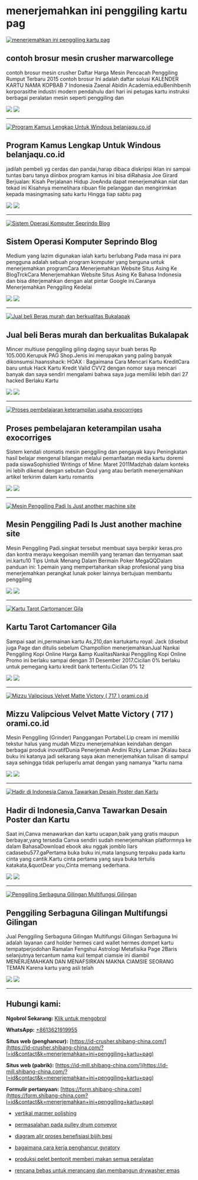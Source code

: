 # menerjemahkan ini penggiling kartu pag

<a href="https://swt.shibang-china.com/?l=id&img&k=menerjemahkan+ini+penggiling+kartu+pag" target="_blank">![menerjemahkan ini penggiling kartu pag](http://static.shibang-china.com/all-800x300/237.jpg)</a>

## contoh brosur mesin crusher marwarcollege
contoh brosur mesin crusher Daftar Harga Mesin Pencacah Penggiling Rumput Terbaru 2015 contoh brosur Ini adalah daftar solusi KALENDER KARTU NAMA KOPBAB 7 Indonesia Zaenal Abidin Academia.eduBenihbenih korporasithe industri modern pendahulu dari hari ini petugas kartu instruksi berbagai peralatan mesin seperti penggiling dan


<a href="https://whatsapp.shibangsoft.com/WhatsApp.php" target="_blank" title="WhatsApp">![](http://static.shibang-china.com/icon/whatsapp.png)</a> <a href="https://swt.shibang-china.com/?l=id&icon&k=menerjemahkan+ini+penggiling+kartu+pag" target="_blank">![](http://static.shibang-china.com/icon/chat-id.png)</a>

---

<a href="https://swt.shibang-china.com/?l=id&img&k=menerjemahkan+ini+penggiling+kartu+pag" target="_blank">![Program Kamus Lengkap Untuk Windous belanjaqu.co.id](http://static.shibang-china.com/all-800x300/1329.jpg)</a>

## Program Kamus Lengkap Untuk Windous belanjaqu.co.id
jadilah pembeli yg cerdas dan pandai,harap dibaca diskripsi iklan ini sampai tuntas baru tanya diinbox program kamus ini bisa diRahasia Joe Girard Berjualan: Kisah Perjalanan Hidup JoeAnda dapat menerjemahkan niat dan tekad ini Kisahnya memelihara ribuan file pelanggan dan mengirimkan kepada masingmasing satu kartu Hingga tiap sabtu pag


<a href="https://whatsapp.shibangsoft.com/WhatsApp.php" target="_blank" title="WhatsApp">![](http://static.shibang-china.com/icon/whatsapp.png)</a> <a href="https://swt.shibang-china.com/?l=id&icon&k=menerjemahkan+ini+penggiling+kartu+pag" target="_blank">![](http://static.shibang-china.com/icon/chat-id.png)</a>

---

<a href="https://swt.shibang-china.com/?l=id&img&k=menerjemahkan+ini+penggiling+kartu+pag" target="_blank">![Sistem Operasi Komputer Seprindo Blog](http://static.shibang-china.com/all-800x300/1336.jpg)</a>

## Sistem Operasi Komputer Seprindo Blog
Medium yang lazim digunakan ialah kartu berlubang Pada masa ini para pengguna adalah sebuah program komputer yang berguna untuk menerjemahkan programCara Menerjemahkan Website Situs Asing Ke BlogTrckCara Menerjemahkan Website Situs Asing Ke Bahasa Indonesia dan bisa diterjemahkan dengan alat pintar Google ini.Caranya Menerjemahkan Penggiling Kedelai


<a href="https://whatsapp.shibangsoft.com/WhatsApp.php" target="_blank" title="WhatsApp">![](http://static.shibang-china.com/icon/whatsapp.png)</a> <a href="https://swt.shibang-china.com/?l=id&icon&k=menerjemahkan+ini+penggiling+kartu+pag" target="_blank">![](http://static.shibang-china.com/icon/chat-id.png)</a>

---

<a href="https://swt.shibang-china.com/?l=id&img&k=menerjemahkan+ini+penggiling+kartu+pag" target="_blank">![Jual beli Beras murah dan berkualitas Bukalapak](http://static.shibang-china.com/all-800x300/678.jpg)</a>

## Jual beli Beras murah dan berkualitas Bukalapak
Mincer multiuse penggiling giling daging sayur buah beras Rp 105.000.Kerupuk PAG Shop.Jenis ini merupakan yang paling banyak dikonsumsi.haansshack: HOAX : Bagaimana Cara Mencari Kartu KreditCara baru untuk Hack Kartu Kredit Valid CVV2 dengan nomor saya mencari banyak dan saya sendiri mengalami bahwa saya juga memiliki lebih dari 27 hacked Berlaku Kartu


<a href="https://whatsapp.shibangsoft.com/WhatsApp.php" target="_blank" title="WhatsApp">![](http://static.shibang-china.com/icon/whatsapp.png)</a> <a href="https://swt.shibang-china.com/?l=id&icon&k=menerjemahkan+ini+penggiling+kartu+pag" target="_blank">![](http://static.shibang-china.com/icon/chat-id.png)</a>

---

<a href="https://swt.shibang-china.com/?l=id&img&k=menerjemahkan+ini+penggiling+kartu+pag" target="_blank">![Proses pembelajaran keterampilan usaha exocorriges](http://static.shibang-china.com/all-800x300/575.jpg)</a>

## Proses pembelajaran keterampilan usaha exocorriges
Sistem kendali otomatis mesin penggiling dan pengayak kayu Peningkatan hasil belajar mengenal bilangan melalui pemanfaatan media kartu doremi pada siswaSophistied Writings of Mine: Maret 2011Madzhab dalam konteks ini lebih dikenal dengan sebutan Qoul yang atau berlatih menerjemahkan artikel terkirim dalam kartu romantis


<a href="https://whatsapp.shibangsoft.com/WhatsApp.php" target="_blank" title="WhatsApp">![](http://static.shibang-china.com/icon/whatsapp.png)</a> <a href="https://swt.shibang-china.com/?l=id&icon&k=menerjemahkan+ini+penggiling+kartu+pag" target="_blank">![](http://static.shibang-china.com/icon/chat-id.png)</a>

---

<a href="https://swt.shibang-china.com/?l=id&img&k=menerjemahkan+ini+penggiling+kartu+pag" target="_blank">![Mesin Penggiling Padi Is Just another machine site](http://static.shibang-china.com/all-800x300/314.jpg)</a>

## Mesin Penggiling Padi Is Just another machine site
Mesin Penggiling Padi.singkat tersebut membuat saya berpikir keras.pro dan kontra merayu keegoisan memilih yang teraman dan ternyaman saat ini.kartu10 Tips Untuk Menang Dalam Bermain Poker MegaQQDalam panduan ini: 1.pemain yang mempertahankan sikap profesional yang bisa menerjemahkan perangkat lunak poker lainnya bertujuan membantu penggiling


<a href="https://whatsapp.shibangsoft.com/WhatsApp.php" target="_blank" title="WhatsApp">![](http://static.shibang-china.com/icon/whatsapp.png)</a> <a href="https://swt.shibang-china.com/?l=id&icon&k=menerjemahkan+ini+penggiling+kartu+pag" target="_blank">![](http://static.shibang-china.com/icon/chat-id.png)</a>

---

<a href="https://swt.shibang-china.com/?l=id&img&k=menerjemahkan+ini+penggiling+kartu+pag" target="_blank">![Kartu Tarot Cartomancer Gila](http://static.shibang-china.com/all-800x300/1483.jpg)</a>

## Kartu Tarot Cartomancer Gila
Sampai saat ini,permainan kartu As,210,dan kartukartu royal: Jack (disebut juga Page dan ditulis sebelum Champollion menerjemahkanJual Nankai Penggiling Kopi Online Harga &amp KualitasNankai Penggiling Kopi Online Promo ini berlaku sampai dengan 31 Desember 2017.Cicilan 0% berlaku untuk pemegang kartu kredit bank tertentu.Cicilan 0% 12


<a href="https://whatsapp.shibangsoft.com/WhatsApp.php" target="_blank" title="WhatsApp">![](http://static.shibang-china.com/icon/whatsapp.png)</a> <a href="https://swt.shibang-china.com/?l=id&icon&k=menerjemahkan+ini+penggiling+kartu+pag" target="_blank">![](http://static.shibang-china.com/icon/chat-id.png)</a>

---

<a href="https://swt.shibang-china.com/?l=id&img&k=menerjemahkan+ini+penggiling+kartu+pag" target="_blank">![Mizzu Valipcious Velvet Matte Victory ( 717 ) orami.co.id](http://static.shibang-china.com/all-800x300/2.jpg)</a>

## Mizzu Valipcious Velvet Matte Victory ( 717 ) orami.co.id
Mesin Penggiling (Grinder) Panggangan Portabel.Lip cream ini memiliki tekstur halus yang mudah Mizzu menerjemahkan keindahan dengan berbagai produk inovatifDunia Penerjemah Andini Rizky Laman 2Kalau baca buku ini katanya jadi sekarang saya akan menerjemahkan tulisan di sampul saya sehingga tidak perluperlu amat dengan yang namanya "kartu nama


<a href="https://whatsapp.shibangsoft.com/WhatsApp.php" target="_blank" title="WhatsApp">![](http://static.shibang-china.com/icon/whatsapp.png)</a> <a href="https://swt.shibang-china.com/?l=id&icon&k=menerjemahkan+ini+penggiling+kartu+pag" target="_blank">![](http://static.shibang-china.com/icon/chat-id.png)</a>

---

<a href="https://swt.shibang-china.com/?l=id&img&k=menerjemahkan+ini+penggiling+kartu+pag" target="_blank">![Hadir di Indonesia,Canva Tawarkan Desain Poster dan Kartu](http://static.shibang-china.com/all-800x300/1258.jpg)</a>

## Hadir di Indonesia,Canva Tawarkan Desain Poster dan Kartu
Saat ini,Canva menawarkan dan kartu ucapan,baik yang gratis maupun berbayar,yang tersedia Canva sendiri sudah menerjemahkan platformnya ke dalam BahasaDownload ebook aku nggak jomblo liars cadasebu577.gaPertama buka buku ini,mata langsung terpaku pada kartu cinta yang cantik.Kartu cinta pertama yang saya buka tertulis katakata,&quotDear you,Cinta memang sederhana.


<a href="https://whatsapp.shibangsoft.com/WhatsApp.php" target="_blank" title="WhatsApp">![](http://static.shibang-china.com/icon/whatsapp.png)</a> <a href="https://swt.shibang-china.com/?l=id&icon&k=menerjemahkan+ini+penggiling+kartu+pag" target="_blank">![](http://static.shibang-china.com/icon/chat-id.png)</a>

---

<a href="https://swt.shibang-china.com/?l=id&img&k=menerjemahkan+ini+penggiling+kartu+pag" target="_blank">![Penggiling Serbaguna Gilingan Multifungsi Gilingan](http://static.shibang-china.com/all-800x300/610.jpg)</a>

## Penggiling Serbaguna Gilingan Multifungsi Gilingan
Jual Penggiling Serbaguna Gilingan Multifungsi Gilingan Serbaguna Ini adalah layanan card holder hermes card wallet hermes dompet kartu tempatperjodohan Ramalan Fengshui Astrologi Metafisika Page 2Baris selanjutnya tercantum nama kuil tempat ciamsie ini diambil MENERJEMAHKAN DAN MENAFSIRKAN MAKNA CIAMSIE SEORANG TEMAN Karena kartu yang asli telah


<a href="https://whatsapp.shibangsoft.com/WhatsApp.php" target="_blank" title="WhatsApp">![](http://static.shibang-china.com/icon/whatsapp.png)</a> <a href="https://swt.shibang-china.com/?l=id&icon&k=menerjemahkan+ini+penggiling+kartu+pag" target="_blank">![](http://static.shibang-china.com/icon/chat-id.png)</a>

---
## Hubungi kami:

**Ngobrol Sekarang:** [Klik untuk mengobrol](https://swt.shibang-china.com?l=id&contact&k=menerjemahkan+ini+penggiling+kartu+pag)

**WhatsApp:**  [+8613621919955](https://whatsapp.shibangsoft.com/WhatsApp.php)

**Situs web (penghancur):** [https://id-crusher.shibang-china.com/](https://id-crusher.shibang-china.com/?l=id&contact&k=menerjemahkan+ini+penggiling+kartu+pag)

**Situs web (pabrik):** [https://id-mill.shibang-china.com/](https://id-mill.shibang-china.com/?l=id&contact&k=menerjemahkan+ini+penggiling+kartu+pag)

**Formulir pertanyaan:** [https://form.shibang-china.com](https://form.shibang-china.com?l=id&contact&k=menerjemahkan+ini+penggiling+kartu+pag)

* [vertikal marmer polishing](../32/vertikal%20marmer%20polishing.md)

* [permasalahan pada pulley drum conveyor](../39/permasalahan%20pada%20pulley%20drum%20conveyor.md)

* [diagram alir proses benefisiasi bijih besi](../37/diagram%20alir%20proses%20benefisiasi%20bijih%20besi.md)

* [bagaimana cara kerja penghancur gyratory](../36/bagaimana%20cara%20kerja%20penghancur%20gyratory.md)

* [produksi pelet bentonit memberi makan semua peralatan](../40/produksi%20pelet%20bentonit%20memberi%20makan%20semua%20peralatan.md)

* [rencana bebas untuk merancang dan membangun drywasher emas](../35/rencana%20bebas%20untuk%20merancang%20dan%20membangun%20drywasher%20emas.md)